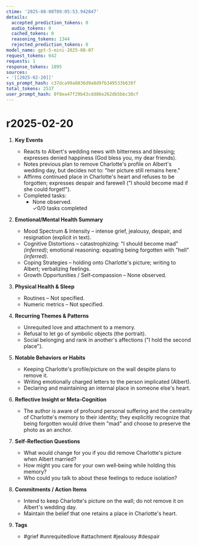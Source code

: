 ```yaml
---
ctime: '2025-08-08T09:05:53.942847'
details:
  accepted_prediction_tokens: 0
  audio_tokens: 0
  cached_tokens: 0
  reasoning_tokens: 1344
  rejected_prediction_tokens: 0
model_name: gpt-5-mini-2025-08-07
request_tokens: 642
requests: 1
response_tokens: 1895
sources:
- '[[2025-02-20]]'
sys_prompt_hash: c37dca99a8836d9a8d9fb349533b638f
total_tokens: 2537
user_prompt_hash: 0f8ea47f29b43cdd86e262db5bbc30cf
---
```

# r2025-02-20

1. **Key Events**
   - Reacts to Albert's wedding news with bitterness and blessing; expresses denied happiness (God bless you, my dear friends).  
   - Notes previous plan to remove Charlotte's profile on Albert's wedding day, but decides not to: "her picture still remains here."  
   - Affirms continued place in Charlotte's heart and refuses to be forgotten; expresses despair and farewell ("I should become mad if she could forget!").  
   - Completed tasks:  
     - None observed.  
   ✓0/0 tasks completed

2. **Emotional/Mental Health Summary**
   - Mood Spectrum & Intensity – intense grief, jealousy, despair, and resignation (explicit in text).  
   - Cognitive Distortions – catastrophizing: "I should become mad" *(inferred)*; emotional reasoning: equating being forgotten with "hell" *(inferred)*.  
   - Coping Strategies – holding onto Charlotte's picture; writing to Albert; verbalizing feelings.  
   - Growth Opportunities / Self‑compassion – None observed.

3. **Physical Health & Sleep**
   - Routines – Not specified.  
   - Numeric metrics – Not specified.

4. **Recurring Themes & Patterns**
   - Unrequited love and attachment to a memory.  
   - Refusal to let go of symbolic objects (the portrait).  
   - Social belonging and rank in another's affections ("I hold the second place").

5. **Notable Behaviors or Habits**
   - Keeping Charlotte's profile/picture on the wall despite plans to remove it.  
   - Writing emotionally charged letters to the person implicated (Albert).  
   - Declaring and maintaining an internal place in someone else's heart.

6. **Reflective Insight or Meta‑Cognition**
   - The author is aware of profound personal suffering and the centrality of Charlotte's memory to their identity; they explicitly recognize that being forgotten would drive them "mad" and choose to preserve the photo as an anchor.

7. **Self‑Reflection Questions**
   - What would change for you if you did remove Charlotte's picture when Albert married?  
   - How might you care for your own well‑being while holding this memory?  
   - Who could you talk to about these feelings to reduce isolation?

8. **Commitments / Action Items**
   - Intend to keep Charlotte's picture on the wall; do not remove it on Albert's wedding day.  
   - Maintain the belief that one retains a place in Charlotte's heart.

9. **Tags**
   - #grief #unrequitedlove #attachment #jealousy #despair